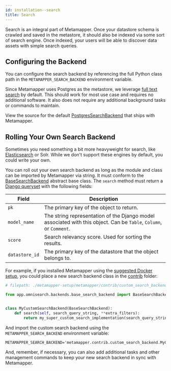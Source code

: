 ```yaml
---
id: installation--search
title: Search
---
```


Search is an integral part of Metamapper. Once your datastore schema is crawled and saved in the metastore, it should also be indexed via some sort of search engine. Once indexed, your users will be able to discover data assets with simple search queries.

## Configuring the Backend

You can configure the search backend by referencing the full Python class path in the `METAMAPPER_SEARCH_BACKEND` environment variable.

Since Metamapper uses Postgres as the metastore, we leverage [full text search](https://www.postgresql.org/docs/9.6/textsearch.html) by default. This should work for most use case and requires no additional software. It also does not require any additional background tasks or commands to maintain.

View the source for the default [PostgresSearchBackend](https://github.com/getmetamapper/metamapper/blob/master/app/omnisearch/backends/postgres_search_backend.py) that ships with Metamapper.

## Rolling Your Own Search Backend

Sometimes you need something a bit more heavyweight for search, like [Elasticsearch](https://www.elastic.co/) or Solr. While we don't support these engines by default, you could write your own.

You can roll out your own search backend as long as the module and class can be imported by Metamapper via string. It must conform to the [BaseSearchBackend](https://github.com/getmetamapper/metamapper/blob/master/app/omnisearch/backends/base_search_backend.py) abstract base class. The `search` method must return a [Django queryset](https://docs.djangoproject.com/en/3.0/ref/models/querysets/) with the following fields:


| Field | Description |
|-------|-------------|
| `pk` | The primary key of the object to return. |
| `model_name` | The string representation of the Django model associated with this object. Can be `Table`, `Column`, or `Comment`. |
| `score` | Search relevancy score. Used for sorting the results. |
| `datastore_id` | The primary key of the datastore that the object belongs to. |

For example, if you installed Metamapper using the [suggested Docker setup](https://github.com/getmetamapper/metamapper-setup), you could place a new search backend class in the [contrib](https://github.com/getmetamapper/metamapper-setup/tree/master/metamapper/contrib) folder:


```python
# filepath: ./metamapper-setup/metamapper/contrib/custom_search_backend.py

from app.omnisearch.backends.base_search_backend import BaseSearchBackend


class MyCustomSearchBackend(BaseSearchBackend):
    def search(self, search_query_string, **extra_filters):
        return my_super_custom_search_implementation(search_query_string, **extra_filters)
```

And import the custom search backend using the `METAMAPPER_SEARCH_BACKEND` environment variable:

```
METAMAPPER_SEARCH_BACKEND='metamapper.contrib.custom_search_backend.MyCustomSearchBackend'
```

And, remember, if necessary, you can also add additional tasks and other management commands to keep your new search backend in sync with Metamapper.
